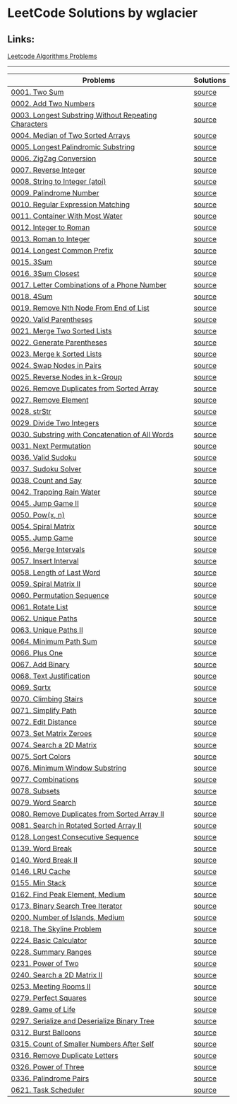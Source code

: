 
# LeetCode Solutions by wglacier


## Links:
[Leetcode Algorithms Problems](https://leetcode.com/problemset/algorithms/)  

---

| Problems | Solutions |
|----------|-----------|
| [0001. Two Sum](https://leetcode.com/problems/two-sum/) | [source](./solutions/0001.%20Two%20Sum.md) |
| [0002. Add Two Numbers](https://leetcode.com/problems/add-two-numbers/) | [source](./solutions/0002.%20Add%20Two%20Numbers.md) |
| [0003. Longest Substring Without Repeating Characters](https://leetcode.com/problems/longest-substring-without-repeating-characters/) | [source](./solutions/0003.%20Longest%20Substring%20Without%20Repeating%20Characters.md) |
| [0004. Median of Two Sorted Arrays](https://leetcode.com/problems/median-of-two-sorted-arrays/) | [source](./solutions/0004.%20Median%20of%20Two%20Sorted%20Arrays.md) |
| [0005. Longest Palindromic Substring](https://leetcode.com/problems/longest-palindromic-substring/) | [source](./solutions/0005.%20Longest%20Palindromic%20Substring.md) |
| [0006. ZigZag Conversion](https://leetcode.com/problems/zigzag-conversion/) | [source](./solutions/0006.%20ZigZag%20Conversion.md) |
| [0007. Reverse Integer](https://leetcode.com/problems/reverse-integer/) | [source](./solutions/0007.%20Reverse%20Integer.md) |
| [0008. String to Integer (atoi)](https://leetcode.com/problems/string-to-integer-atoi/) | [source](./solutions/0008.%20String%20to%20Integer%20(atoi).md) |
| [0009. Palindrome Number](https://leetcode.com/problems/palindrome-number/) | [source](./solutions/0009.%20Palindrome%20Number.md) |
| [0010. Regular Expression Matching](https://leetcode.com/problems/regular-expression-matching/) | [source](./solutions/0010.%20Regular%20Expression%20Matching.md) |
| [0011. Container With Most Water](https://leetcode.com/problems/container-with-most-water/) | [source](./solutions/0011.%20Container%20With%20Most%20Water.md) |
| [0012. Integer to Roman](https://leetcode.com/problems/integer-to-roman/) | [source](./solutions/0012.%20Integer%20to%20Roman.md) |
| [0013. Roman to Integer](https://leetcode.com/problems/roman-to-integer/) | [source](./solutions/0013.%20Roman%20to%20Integer.md) |
| [0014. Longest Common Prefix](https://leetcode.com/problems/longest-common-prefix/) | [source](./solutions/0014.%20Longest%20Common%20Prefix.md) |
| [0015. 3Sum](https://leetcode.com/problems/3sum/) | [source](./solutions/0015.%203Sum.md) |
| [0016. 3Sum Closest](https://leetcode.com/problems/3sum-closest/) | [source](./solutions/0016.%203Sum%20Closest.md) |
| [0017. Letter Combinations of a Phone Number](https://leetcode.com/problems/letter-combinations-of-a-phone-number/) | [source](./solutions/0017.%20Letter%20Combinations%20of%20a%20Phone%20Number.md) |
| [0018. 4Sum](https://leetcode.com/problems/4sum/) | [source](./solutions/0018.%204Sum.md) |
| [0019. Remove Nth Node From End of List](https://leetcode.com/problems/remove-nth-node-from-end-of-list/) | [source](./solutions/0019.%20Remove%20Nth%20Node%20From%20End%20of%20List.md) |
| [0020. Valid Parentheses](https://leetcode.com/problems/valid-parentheses/) | [source](./solutions/0020.%20Valid%20Parentheses.md) |
| [0021. Merge Two Sorted Lists](https://leetcode.com/problems/merge-two-sorted-lists/) | [source](./solutions/0021.%20Merge%20Two%20Sorted%20Lists.md) |
| [0022. Generate Parentheses](https://leetcode.com/problems/generate-parentheses/) | [source](./solutions/0022.%20Generate%20Parentheses.md) |
| [0023. Merge k Sorted Lists](https://leetcode.com/problems/merge-k-sorted-lists/) | [source](./solutions/0023.%20Merge%20k%20Sorted%20Lists.md) |
| [0024. Swap Nodes in Pairs](https://leetcode.com/problems/swap-nodes-in-pairs/) | [source](./solutions/0024.%20Swap%20Nodes%20in%20Pairs.md) |
| [0025. Reverse Nodes in k-Group](https://leetcode.com/problems/reverse-nodes-in-k-group/) | [source](./solutions/0025.%20Reverse%20Nodes%20in%20k-Group.md) |
| [0026. Remove Duplicates from Sorted Array](https://leetcode.com/problems/remove-duplicates-from-sorted-array/) | [source](./solutions/0026.%20Remove%20Duplicates%20from%20Sorted%20Array.md) |
| [0027. Remove Element](https://leetcode.com/problems/remove-element/) | [source](./solutions/0027.%20Remove%20Element.md) |
| [0028. strStr](https://leetcode.com/problems/strstr/) | [source](./solutions/0028.%20strStr.md) |
| [0029. Divide Two Integers](https://leetcode.com/problems/divide-two-integers/) | [source](./solutions/0029.%20Divide%20Two%20Integers.md) |
| [0030. Substring with Concatenation of All Words](https://leetcode.com/problems/substring-with-concatenation-of-all-words/) | [source](./solutions/0030.%20Substring%20with%20Concatenation%20of%20All%20Words.md) |
| [0031. Next Permutation](https://leetcode.com/problems/next-permutation/) | [source](./solutions/0031.%20Next%20Permutation.md) |
| [0036. Valid Sudoku](https://leetcode.com/problems/valid-sudoku/) | [source](./solutions/0036.%20Valid%20Sudoku.md) |
| [0037. Sudoku Solver](https://leetcode.com/problems/sudoku-solver/) | [source](./solutions/0037.%20Sudoku%20Solver.md) |
| [0038. Count and Say](https://leetcode.com/problems/count-and-say/) | [source](./solutions/0038.%20Count%20and%20Say.md) |
| [0042. Trapping Rain Water](https://leetcode.com/problems/trapping-rain-water/) | [source](./solutions/0042.%20Trapping%20Rain%20Water.md) |
| [0045. Jump Game II](https://leetcode.com/problems/jump-game-ii/) | [source](./solutions/0045.%20Jump%20Game%20II.md) |
| [0050. Pow(x, n)](https://leetcode.com/problems/powx,-n/) | [source](./solutions/0050.%20Pow(x,%20n).md) |
| [0054. Spiral Matrix](https://leetcode.com/problems/spiral-matrix/) | [source](./solutions/0054.%20Spiral%20Matrix.md) |
| [0055. Jump Game](https://leetcode.com/problems/jump-game/) | [source](./solutions/0055.%20Jump%20Game.md) |
| [0056. Merge Intervals](https://leetcode.com/problems/merge-intervals/) | [source](./solutions/0056.%20Merge%20Intervals.md) |
| [0057. Insert Interval](https://leetcode.com/problems/insert-interval/) | [source](./solutions/0057.%20Insert%20Interval.md) |
| [0058. Length of Last Word](https://leetcode.com/problems/length-of-last-word/) | [source](./solutions/0058.%20Length%20of%20Last%20Word.md) |
| [0059. Spiral Matrix II](https://leetcode.com/problems/spiral-matrix-ii/) | [source](./solutions/0059.%20Spiral%20Matrix%20II.md) |
| [0060. Permutation Sequence](https://leetcode.com/problems/permutation-sequence/) | [source](./solutions/0060.%20Permutation%20Sequence.md) |
| [0061. Rotate List](https://leetcode.com/problems/rotate-list/) | [source](./solutions/0061.%20Rotate%20List.md) |
| [0062. Unique Paths](https://leetcode.com/problems/unique-paths/) | [source](./solutions/0062.%20Unique%20Paths.md) |
| [0063. Unique Paths II](https://leetcode.com/problems/unique-paths-ii/) | [source](./solutions/0063.%20Unique%20Paths%20II.md) |
| [0064. Minimum Path Sum](https://leetcode.com/problems/minimum-path-sum/) | [source](./solutions/0064.%20Minimum%20Path%20Sum.md) |
| [0066. Plus One](https://leetcode.com/problems/plus-one/) | [source](./solutions/0066.%20Plus%20One.md) |
| [0067. Add Binary](https://leetcode.com/problems/add-binary/) | [source](./solutions/0067.%20Add%20Binary.md) |
| [0068. Text Justification](https://leetcode.com/problems/text-justification/) | [source](./solutions/0068.%20Text%20Justification.md) |
| [0069. Sqrtx](https://leetcode.com/problems/sqrtx/) | [source](./solutions/0069.%20Sqrtx.md) |
| [0070. Climbing Stairs](https://leetcode.com/problems/climbing-stairs/) | [source](./solutions/0070.%20Climbing%20Stairs.md) |
| [0071. Simplify Path](https://leetcode.com/problems/simplify-path/) | [source](./solutions/0071.%20Simplify%20Path.md) |
| [0072. Edit Distance](https://leetcode.com/problems/edit-distance/) | [source](./solutions/0072.%20Edit%20Distance.md) |
| [0073. Set Matrix Zeroes](https://leetcode.com/problems/set-matrix-zeroes/) | [source](./solutions/0073.%20Set%20Matrix%20Zeroes.md) |
| [0074. Search a 2D Matrix](https://leetcode.com/problems/search-a-2d-matrix/) | [source](./solutions/0074.%20Search%20a%202D%20Matrix.md) |
| [0075. Sort Colors](https://leetcode.com/problems/sort-colors/) | [source](./solutions/0075.%20Sort%20Colors.md) |
| [0076. Minimum Window Substring](https://leetcode.com/problems/minimum-window-substring/) | [source](./solutions/0076.%20Minimum%20Window%20Substring.md) |
| [0077. Combinations](https://leetcode.com/problems/combinations/) | [source](./solutions/0077.%20Combinations.md) |
| [0078. Subsets](https://leetcode.com/problems/subsets/) | [source](./solutions/0078.%20Subsets.md) |
| [0079. Word Search](https://leetcode.com/problems/word-search/) | [source](./solutions/0079.%20Word%20Search.md) |
| [0080. Remove Duplicates from Sorted Array II](https://leetcode.com/problems/remove-duplicates-from-sorted-array-ii/) | [source](./solutions/0080.%20Remove%20Duplicates%20from%20Sorted%20Array%20II.md) |
| [0081. Search in Rotated Sorted Array II](https://leetcode.com/problems/search-in-rotated-sorted-array-ii/) | [source](./solutions/0081.%20Search%20in%20Rotated%20Sorted%20Array%20II.md) |
| [0128. Longest Consecutive Sequence](https://leetcode.com/problems/longest-consecutive-sequence/) | [source](./solutions/0128.%20Longest%20Consecutive%20Sequence.md) |
| [0139. Word Break](https://leetcode.com/problems/word-break/) | [source](./solutions/0139.%20Word%20Break.md) |
| [0140. Word Break II](https://leetcode.com/problems/word-break-ii/) | [source](./solutions/0140.%20Word%20Break%20II.md) |
| [0146. LRU Cache](https://leetcode.com/problems/lru-cache/) | [source](./solutions/0146.%20LRU%20Cache.md) |
| [0155. Min Stack](https://leetcode.com/problems/min-stack/) | [source](./solutions/0155.%20Min%20Stack.md) |
| [0162. Find Peak Element, Medium](https://leetcode.com/problems/find-peak-element,-medium/) | [source](./solutions/0162.%20Find%20Peak%20Element,%20Medium.md) |
| [0173. Binary Search Tree Iterator ](https://leetcode.com/problems/binary-search-tree-iterator-/) | [source](./solutions/0173.%20Binary%20Search%20Tree%20Iterator%20.md) |
| [0200. Number of Islands, Medium](https://leetcode.com/problems/number-of-islands,-medium/) | [source](./solutions/0200.%20Number%20of%20Islands,%20Medium.md) |
| [0218. The Skyline Problem](https://leetcode.com/problems/the-skyline-problem/) | [source](./solutions/0218.%20The%20Skyline%20Problem.md) |
| [0224. Basic Calculator](https://leetcode.com/problems/basic-calculator/) | [source](./solutions/0224.%20Basic%20Calculator.md) |
| [0228. Summary Ranges](https://leetcode.com/problems/summary-ranges/) | [source](./solutions/0228.%20Summary%20Ranges.md) |
| [0231. Power of Two](https://leetcode.com/problems/power-of-two/) | [source](./solutions/0231.%20Power%20of%20Two.md) |
| [0240. Search a 2D Matrix II](https://leetcode.com/problems/search-a-2d-matrix-ii/) | [source](./solutions/0240.%20Search%20a%202D%20Matrix%20II.md) |
| [0253. Meeting Rooms II](https://leetcode.com/problems/meeting-rooms-ii/) | [source](./solutions/0253.%20Meeting%20Rooms%20II.md) |
| [0279. Perfect Squares](https://leetcode.com/problems/perfect-squares/) | [source](./solutions/0279.%20Perfect%20Squares.md) |
| [0289. Game of Life](https://leetcode.com/problems/game-of-life/) | [source](./solutions/0289.%20Game%20of%20Life.md) |
| [0297. Serialize and Deserialize Binary Tree](https://leetcode.com/problems/serialize-and-deserialize-binary-tree/) | [source](./solutions/0297.%20Serialize%20and%20Deserialize%20Binary%20Tree.md) |
| [0312. Burst Balloons](https://leetcode.com/problems/burst-balloons/) | [source](./solutions/0312.%20Burst%20Balloons.md) |
| [0315. Count of Smaller Numbers After Self](https://leetcode.com/problems/count-of-smaller-numbers-after-self/) | [source](./solutions/0315.%20Count%20of%20Smaller%20Numbers%20After%20Self.md) |
| [0316. Remove Duplicate Letters](https://leetcode.com/problems/remove-duplicate-letters/) | [source](./solutions/0316.%20Remove%20Duplicate%20Letters.md) |
| [0326. Power of Three](https://leetcode.com/problems/power-of-three/) | [source](./solutions/0326.%20Power%20of%20Three.md) |
| [0336. Palindrome Pairs](https://leetcode.com/problems/palindrome-pairs/) | [source](./solutions/0336.%20Palindrome%20Pairs.md) |
| [0621. Task Scheduler](https://leetcode.com/problems/task-scheduler/) | [source](./solutions/0621.%20Task%20Scheduler.md) |
